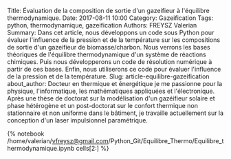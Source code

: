 Title: Évaluation de la composition de sortie d'un gazeifieur à l'équilibre thermodynamique.
Date: 2017-08-11 10:00
Category: Gazeification
Tags: python, thermodynamique, gazeification
Authors: FREYSZ Valerian
Summary: Dans cet article, nous développons un code sous Python pour évaluer l'influence de la pression et de la température sur les compositions de sortie d'un gazeifieur de biomasse/charbon. Nous verrons les bases théoriques de l'équilibre thermodynamique d'un système de réactions chimiques. Puis nous développerons un code de résolution numérique à partir de ces bases. Enfin, nous utiliserons ce code pour évaluer l'influence de la pression et de la température. 
Slug: article-equilibre-gazeification
about_author: Docteur en thermique et énergétique je me passionne pour la physique, l'informatique, les mathématiques appliquées et l'électronique. Après une thèse de doctorat sur la modélisation d'un gazéifieur solaire et phase hétérogène et un post-doctorat sur le confort thermique non stationnaire et non uniforme dans le bâtiment, je travaille actuellement sur la conception d'un laser impulsionnel paramétrique. 

{% notebook /home/valerian/vfreysz@gmail.com/Python_Git/Equilibre_Thermo/Equilibre_thermodynamique.ipynb cells[2:] %}

